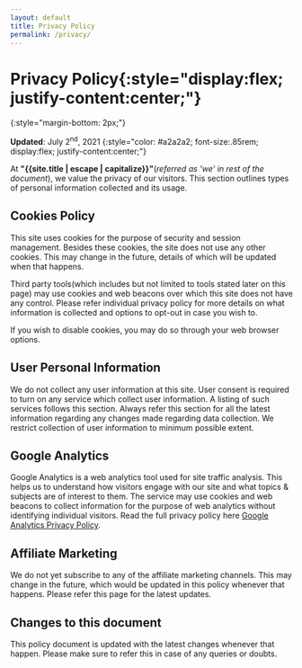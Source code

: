 ```yaml
---
layout: default
title: Privacy Policy
permalink: /privacy/
---
```


# **Privacy Policy**{:style="display:flex; justify-content:center;"}
{:style="margin-bottom: 2px;"}

**Updated**: July 2<sup>nd</sup>, 2021 
{:style="color: #a2a2a2; font-size:.85rem; display:flex; justify-content:center;"}

At **"{{site.title | escape | capitalize}}"**(*referred as 'we' in rest of the document*), we value the privacy of our visitors. This section outlines types of personal information collected and its usage.

## Cookies Policy
This site uses cookies for the purpose of security and session management. Besides these cookies, the site does not use any other cookies. This may change in the future, details of which will be updated when that happens.

Third party tools(which includes but not limited to tools stated later on this page) may use cookies and web beacons over which this site does not have any control. Please refer individual privacy policy for more details on what information is collected and options to opt-out in case you wish to.    

If you wish to disable cookies, you may do so through your web browser options. 

## User Personal Information
We do not collect any user information at this site. User consent is required to turn on any service which collect user information. A listing of such services follows this section. Always refer this section for all the latest information regarding any changes made regarding data collection. We restrict collection of user information to minimum possible extent.

## Google Analytics
Google Analytics is a web analytics tool used for site traffic analysis. This helps us to understand how visitors engage with our site and what topics & subjects are of interest to them. The service may use cookies and web beacons to collect information for the purpose of web analytics without identifying individual visitors. Read the full privacy policy here [Google Analytics Privacy Policy](http://www.google.com/analytics/learn/privacy.html).

## Affiliate Marketing
We do not yet subscribe to any of the affiliate marketing channels. This may change in the future, which would be updated in this policy whenever that happens. Please refer this page for the latest updates.

## Changes to this document
This policy document is updated with the latest changes whenever that happen. Please make sure to refer this in case of any queries or doubts.